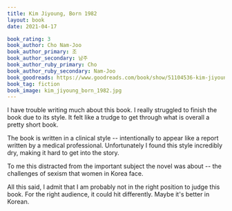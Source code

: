 ```yaml
---
title: Kim Jiyoung, Born 1982
layout: book
date: 2021-04-17

book_rating: 3
book_author: Cho Nam-Joo
book_author_primary: 조
book_author_secondary: 남주
book_author_ruby_primary: Cho
book_author_ruby_secondary: Nam-Joo
book_goodreads: https://www.goodreads.com/book/show/51104536-kim-jiyoung-born-1982
book_tag: fiction
book_image: kim_jiyoung_born_1982.jpg
---
```


I have trouble writing much about this book. I really struggled to finish the book due to its style. It felt like a trudge to get through what is overall a pretty short book.

The book is written in a clinical style -- intentionally to appear like a report written by a medical professional. Unfortunately I found this style incredibly dry, making it hard to get into the story.

To me this distracted from the important subject the novel was about -- the challenges of sexism that women in Korea face.

All this said, I admit that I am probably not in the right position to judge this book. For the right audience, it could hit differently. Maybe it's better in Korean.